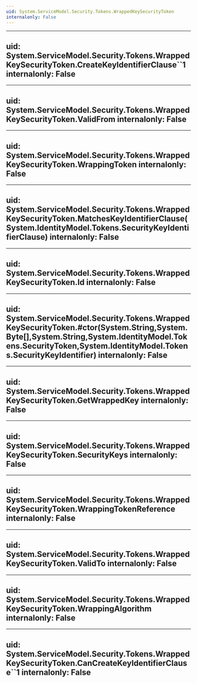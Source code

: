 ```yaml
---
uid: System.ServiceModel.Security.Tokens.WrappedKeySecurityToken
internalonly: False
---
```


---
uid: System.ServiceModel.Security.Tokens.WrappedKeySecurityToken.CreateKeyIdentifierClause``1
internalonly: False
---

---
uid: System.ServiceModel.Security.Tokens.WrappedKeySecurityToken.ValidFrom
internalonly: False
---

---
uid: System.ServiceModel.Security.Tokens.WrappedKeySecurityToken.WrappingToken
internalonly: False
---

---
uid: System.ServiceModel.Security.Tokens.WrappedKeySecurityToken.MatchesKeyIdentifierClause(System.IdentityModel.Tokens.SecurityKeyIdentifierClause)
internalonly: False
---

---
uid: System.ServiceModel.Security.Tokens.WrappedKeySecurityToken.Id
internalonly: False
---

---
uid: System.ServiceModel.Security.Tokens.WrappedKeySecurityToken.#ctor(System.String,System.Byte[],System.String,System.IdentityModel.Tokens.SecurityToken,System.IdentityModel.Tokens.SecurityKeyIdentifier)
internalonly: False
---

---
uid: System.ServiceModel.Security.Tokens.WrappedKeySecurityToken.GetWrappedKey
internalonly: False
---

---
uid: System.ServiceModel.Security.Tokens.WrappedKeySecurityToken.SecurityKeys
internalonly: False
---

---
uid: System.ServiceModel.Security.Tokens.WrappedKeySecurityToken.WrappingTokenReference
internalonly: False
---

---
uid: System.ServiceModel.Security.Tokens.WrappedKeySecurityToken.ValidTo
internalonly: False
---

---
uid: System.ServiceModel.Security.Tokens.WrappedKeySecurityToken.WrappingAlgorithm
internalonly: False
---

---
uid: System.ServiceModel.Security.Tokens.WrappedKeySecurityToken.CanCreateKeyIdentifierClause``1
internalonly: False
---
